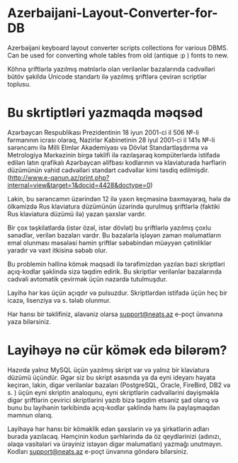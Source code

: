 Azerbaijani-Layout-Converter-for-DB
===================================

Azerbaijani keyboard layout converter scripts collections for various DBMS. Can be used for converting whole tables from old (antique :p ) fonts to new.

Köhnə şriftlərlə yazılmış mətnlərlə olan verilənlər bazalarında cədvəlləri bütöv şəkildə Unicode standartı ilə yazılmış şriftlərə çevirən scriptlər toplusu.

Bu skrtiptləri yazmaqda məqsəd
===================================

Azərbaycan Respublikası Prezidentinin 18 iyun 2001-ci il 506 №-li fərmanının icrası olaraq, Nazirlər Kabinetinin 28 iyul 2001-ci il 141s №-li sərəncamı ilə Milli Elmlər Akademiyası və Dövlət Standartlaşdırma və Metrologiya Mərkəzinin birgə təklifi ilə razılaşaraq kompüterlərdə istifadə edilən  latın qrafikalı Azərbaycan əlifbası kodlarının və klaviaturada hərflərin düzümünün vahid cədvəlləri standart cədvəllər kimi təsdiq edilmişdir.
(http://www.e-qanun.az/print.php?internal=view&target=1&docid=4428&doctype=0)

Lakin, bu sərəncamın üzərindən 12 ilə yaxın keçməsinə baxmayaraq, hələ də ölkəmizdə Rus klaviatura düzümünün üzərində qurulmuş şriftlərlə (faktiki Rus klaviatura düzümü ilə) yazan şəxslər vardır.

Bir çox təşkilatlarda (istər özəl, istər dövlət) bu şriftlərlə yazılmış çoxlu sənədlər, verilən bazaları vardır. Bu bazalarla işləyən zaman məlumatların emal olunması məsələsi həmin şriftlər səbəbindən müəyyən çətinliklər yaradır və vaxt itkisinə səbəb olur.

Bu problemin həllinə kömək məqsədi ilə tərəfimizdən yazılan bəzi skriptləri açıq-kodlar şəklində sizə təqdim edirik. Bu skriptlər verilənlər bazalarında cədvəli avtomatik çevirmək üçün nəzərdə tutulmuşdur. 

Layihə hər kəs üçün açıqdır və pulsuzdur. Skriptlərdən istifadə üçün heç bir icazə, lisenziya və s. tələb olunmur. 

Hər hansı bir təklifiniz, əlavəniz olarsa support@neats.az e-poçt ünvanına yaza bilərsiniz. 

Layihəyə nə cür kömək edə bilərəm?
===================================

Hazırda yalnız MySQL üçün yazılmış skript var və yalnız bir klaviatura düzümü üçündür. Əgər siz bu skript əsasında ya da eyni ideyanı həyata keçirən, lakin, digər verilənlər bazaları (PostgreSQL, Oracle, FireBird, DB2 və s. ) üçün eyni skriptin analoqunu, eyni skriptlərin cədvəllərini dəyişməklə digər şriftlərin çevirici skriptlərini yazıb bizə təqdim etsəniz şad olarıq və bunu bu layihənin tərkibində açıq-kodlar şəklində hamı ilə paylaşmaqdan məmnun olarıq. 

Layihəyə hər hansı bir köməklik edən şəxslərin və ya şirkətlərin adları burada yazılacaq. Həmçinin kodun şərhlərində də öz qeydlərinizi (adınızı, əlaqə vasitələri və ürəyiniz istəyən digər məlumatları) yazmağı unutmayın. Kodları support@neats.az e-poçt ünvanına göndərə bilərsiniz. 
